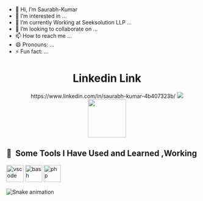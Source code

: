 - 👋 Hi, I’m Saurabh-Kumar
- 👀 I’m interested in ...
- 🌱 I’m currently Working at Seeksolution LLP ...
- 💞️ I’m looking to collaborate on ...
- 📫 How to reach me ...
- 😄 Pronouns: ...
- ⚡ Fun fact: ...
  <div align="center">
    <h1 style={color:"green"} fontsize:"4px">Linkedin Link</h1>
    https://www.linkedin.com/in/saurabh-kumar-4b407323b/
  <img src="https://media.giphy.com/media/dWesBcTLavkZuG35MI/giphy.gif" style={width:"100%"}/>
  <img src="https://media.giphy.com/media/M9gbBd9nbDrOTu1Mqx/giphy.gif" width="100"/>
</div>

<h2> 🚀 &nbsp;Some Tools I Have Used and Learned ,Working</h2>
<p align="left">
<img src="https://cdn.jsdelivr.net/gh/devicons/devicon/icons/vscode/vscode-original.svg" alt="vscode" width="45" height="45"/>
<img src="https://cdn.jsdelivr.net/gh/devicons/devicon/icons/bash/bash-original.svg" alt="bash" width="45" height="45"/>
<img src="https://cdn.jsdelivr.net/gh/devicons/devicon/icons/php/php-original.svg" alt="php" width="45" height="45"/>
</p>
 


![Snake animation](https://github.com/thepiyushmalhotra/thepiyushmalhotra/blob/output/github-contribution-grid-snake.svg)
